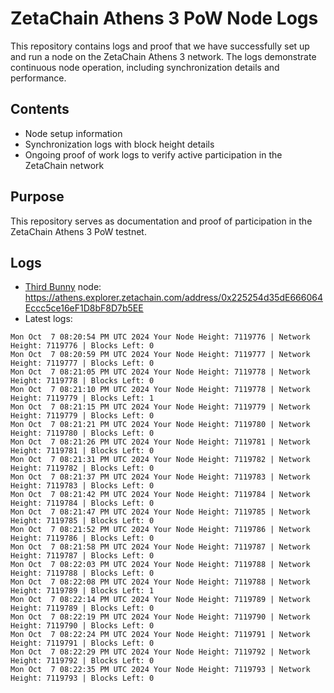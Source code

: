 # ZetaChain Athens 3 PoW Node Logs
This repository contains logs and proof that we have successfully set up and run a node on the ZetaChain Athens 3 network. The logs demonstrate continuous node operation, including synchronization details and performance.

## Contents
- Node setup information
- Synchronization logs with block height details
- Ongoing proof of work logs to verify active participation in the ZetaChain network

## Purpose
This repository serves as documentation and proof of participation in the ZetaChain Athens 3 PoW testnet.

## Logs

- [Third Bunny](https://thirdbunny.xyz/) node: https://athens.explorer.zetachain.com/address/0x225254d35dE666064Eccc5ce16eF1D8bF8D7b5EE
- Latest logs:
```
Mon Oct  7 08:20:54 PM UTC 2024 Your Node Height: 7119776 | Network Height: 7119776 | Blocks Left: 0
Mon Oct  7 08:20:59 PM UTC 2024 Your Node Height: 7119777 | Network Height: 7119777 | Blocks Left: 0
Mon Oct  7 08:21:05 PM UTC 2024 Your Node Height: 7119778 | Network Height: 7119778 | Blocks Left: 0
Mon Oct  7 08:21:10 PM UTC 2024 Your Node Height: 7119778 | Network Height: 7119779 | Blocks Left: 1
Mon Oct  7 08:21:15 PM UTC 2024 Your Node Height: 7119779 | Network Height: 7119779 | Blocks Left: 0
Mon Oct  7 08:21:21 PM UTC 2024 Your Node Height: 7119780 | Network Height: 7119780 | Blocks Left: 0
Mon Oct  7 08:21:26 PM UTC 2024 Your Node Height: 7119781 | Network Height: 7119781 | Blocks Left: 0
Mon Oct  7 08:21:31 PM UTC 2024 Your Node Height: 7119782 | Network Height: 7119782 | Blocks Left: 0
Mon Oct  7 08:21:37 PM UTC 2024 Your Node Height: 7119783 | Network Height: 7119783 | Blocks Left: 0
Mon Oct  7 08:21:42 PM UTC 2024 Your Node Height: 7119784 | Network Height: 7119784 | Blocks Left: 0
Mon Oct  7 08:21:47 PM UTC 2024 Your Node Height: 7119785 | Network Height: 7119785 | Blocks Left: 0
Mon Oct  7 08:21:52 PM UTC 2024 Your Node Height: 7119786 | Network Height: 7119786 | Blocks Left: 0
Mon Oct  7 08:21:58 PM UTC 2024 Your Node Height: 7119787 | Network Height: 7119787 | Blocks Left: 0
Mon Oct  7 08:22:03 PM UTC 2024 Your Node Height: 7119788 | Network Height: 7119788 | Blocks Left: 0
Mon Oct  7 08:22:08 PM UTC 2024 Your Node Height: 7119788 | Network Height: 7119789 | Blocks Left: 1
Mon Oct  7 08:22:14 PM UTC 2024 Your Node Height: 7119789 | Network Height: 7119789 | Blocks Left: 0
Mon Oct  7 08:22:19 PM UTC 2024 Your Node Height: 7119790 | Network Height: 7119790 | Blocks Left: 0
Mon Oct  7 08:22:24 PM UTC 2024 Your Node Height: 7119791 | Network Height: 7119791 | Blocks Left: 0
Mon Oct  7 08:22:29 PM UTC 2024 Your Node Height: 7119792 | Network Height: 7119792 | Blocks Left: 0
Mon Oct  7 08:22:35 PM UTC 2024 Your Node Height: 7119793 | Network Height: 7119793 | Blocks Left: 0
```
